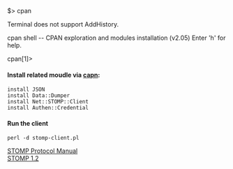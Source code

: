 
$> cpan

Terminal does not support AddHistory.

cpan shell -- CPAN exploration and modules installation (v2.05)
Enter 'h' for help.

cpan[1]> 

#### Install related moudle via [capn](https://www.cpan.org/):
````
install JSON                    
install Data::Dumper            
install Net::STOMP::Client      
install Authen::Credential      
````

#### Run the client
````
perl -d stomp-client.pl
````

[STOMP Protocol Manual](https://activemq.apache.org/apollo/documentation/stomp-manual.html)  
[STOMP 1.2](http://stomp.github.io/stomp-specification-1.2.html)
